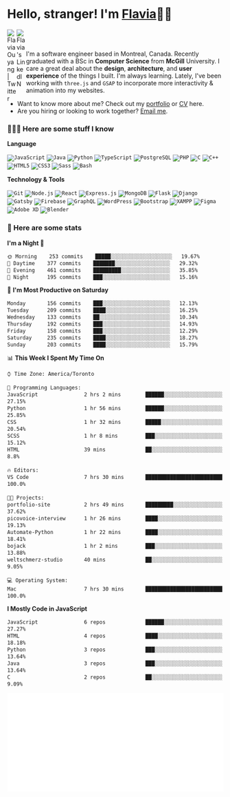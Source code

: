 <h1>Hello, stranger! I'm <a href="https://www.flaviaouyang.com/">Flavia</a>👋🏻</h1>

<a href="https://twitter.com/FlaviaOuyang">
  <img align="left" alt="Flavia Ouyang | Twitter" width="22px" src="https://raw.githubusercontent.com/peterthehan/peterthehan/master/assets/twitter.svg" />
</a>
<a href="https://www.linkedin.com/in/flavia-ouyang/">
  <img align="left" alt="Flavia's LinkedIN" width="22px" src="https://raw.githubusercontent.com/peterthehan/peterthehan/master/assets/linkedin.svg" />
</a>
<br /><br />

I'm a software engineer based in Montreal, Canada. Recently graduated with a BSc in **Computer Science** from **McGill** University. I care a great deal about the **design**, **architecture**, and **user experience** of the things I built. I'm always learning. Lately, I've been working with `three.js` and `GSAP` to incorporate more interactivity & animation into my websites.
  - Want to know more about me? Check out my <a href="https://flaviaouyang.github.io/portfolio-site/">portfolio</a> or <a href="https://github.com/flaviaouyang/portfolio-site/blob/master/Flavia_Ouyang_CV.pdf">CV</a> here. 
  - Are you hiring or looking to work together? <a href="mailto:flavia.ouyang@mail.mcgill.ca">Email me</a>.


<h3>👩🏻‍💻 Here are some stuff I know</h3>

**Language**

<code><img height="40" src="https://profilinator.rishav.dev/skills-assets/javascript-original.svg" alt="JavaScript" /></code>
<code><img height="40" src="https://profilinator.rishav.dev/skills-assets/java-original-wordmark.svg" alt="Java" /></code>
<code><img height="40" src="https://profilinator.rishav.dev/skills-assets/python-original.svg" alt="Python" /></code>
<code><img height="40" src="https://profilinator.rishav.dev/skills-assets/typescript-original.svg" alt="TypeScript" /></code>
<code><img height="40" src="https://profilinator.rishav.dev/skills-assets/postgresql-original-wordmark.svg" alt="PostgreSQL" /></code>
<code><img height="40" src="https://profilinator.rishav.dev/skills-assets/php-original.svg" alt="PHP" /></code>
<code><img height="40" src="https://profilinator.rishav.dev/skills-assets/c-original.svg" alt="C" /></code>
<code><img height="40" src="https://profilinator.rishav.dev/skills-assets/cplusplus-original.svg" alt="C++" /></code>
<code><img height="40" src="https://profilinator.rishav.dev/skills-assets/html5-original-wordmark.svg" alt="HTML5" /></code>
<code><img height="40" src="https://profilinator.rishav.dev/skills-assets/css3-original-wordmark.svg" alt="CSS3" /></code>
<code><img height="40" src="https://profilinator.rishav.dev/skills-assets/sass-original.svg" alt="Sass" /></code>
<code><img height="40" src="https://profilinator.rishav.dev/skills-assets/gnu_bash-icon.svg" alt="Bash" /></code>

**Technology & Tools**

<code><img src="https://profilinator.rishav.dev/skills-assets/git-scm-icon.svg" alt="Git" height="40" /></code>
<code><img src="https://profilinator.rishav.dev/skills-assets/nodejs-original-wordmark.svg" alt="Node.js" height="40" /></code>
<code><img src="https://profilinator.rishav.dev/skills-assets/react-original-wordmark.svg" alt="React" height="40" /></code>
<code><img src="https://profilinator.rishav.dev/skills-assets/express-original-wordmark.svg" alt="Express.js" height="40" /></code>
<code><img src="https://profilinator.rishav.dev/skills-assets/mongodb-original-wordmark.svg" alt="MongoDB" height="40" /></code>
<code><img src="https://profilinator.rishav.dev/skills-assets/flask.png" alt="Flask" height="40" /></code>
<code><img src="https://profilinator.rishav.dev/skills-assets/django-original.svg" alt="Django" height="40" /></code>
<code><img src="https://profilinator.rishav.dev/skills-assets/gatsby.png" alt="Gatsby" height="40" /></code>
<code><img src="https://profilinator.rishav.dev/skills-assets/firebase.png" alt="Firebase" height="40" /></code>
<code><img src="https://profilinator.rishav.dev/skills-assets/graphql.png" alt="GraphQL" height="40" /></code>
<code><img src="https://profilinator.rishav.dev/skills-assets/wordpress.png" alt="WordPress" height="40" /></code>
<code><img src="https://profilinator.rishav.dev/skills-assets/bootstrap-plain.svg" alt="Bootstrap" height="40" /></code>
<code><img src="https://profilinator.rishav.dev/skills-assets/xampp.png" alt="XAMPP" height="40" /></code>
<code><img src="https://profilinator.rishav.dev/skills-assets/figma-icon.svg" alt="Figma" height="40" /></code>
<code><img src="https://profilinator.rishav.dev/skills-assets/adobexd.png" alt="Adobe XD" height="40" /></code>
<code><img src="https://profilinator.rishav.dev/skills-assets/blender_community_badge_white.svg" alt="Blender" height="40" /></code>


<h3>📑 Here are some stats</h3>

<!--START_SECTION:waka-->
**I'm a Night 🦉** 

```text
🌞 Morning    253 commits    █████░░░░░░░░░░░░░░░░░░░░   19.67% 
🌆 Daytime    377 commits    ███████░░░░░░░░░░░░░░░░░░   29.32% 
🌃 Evening    461 commits    █████████░░░░░░░░░░░░░░░░   35.85% 
🌙 Night      195 commits    ███░░░░░░░░░░░░░░░░░░░░░░   15.16%

```
📅 **I'm Most Productive on Saturday** 

```text
Monday       156 commits    ███░░░░░░░░░░░░░░░░░░░░░░   12.13% 
Tuesday      209 commits    ████░░░░░░░░░░░░░░░░░░░░░   16.25% 
Wednesday    133 commits    ██░░░░░░░░░░░░░░░░░░░░░░░   10.34% 
Thursday     192 commits    ███░░░░░░░░░░░░░░░░░░░░░░   14.93% 
Friday       158 commits    ███░░░░░░░░░░░░░░░░░░░░░░   12.29% 
Saturday     235 commits    ████░░░░░░░░░░░░░░░░░░░░░   18.27% 
Sunday       203 commits    ████░░░░░░░░░░░░░░░░░░░░░   15.79%

```


📊 **This Week I Spent My Time On** 

```text
⌚︎ Time Zone: America/Toronto

💬 Programming Languages: 
JavaScript               2 hrs 2 mins        ██████░░░░░░░░░░░░░░░░░░░   27.15% 
Python                   1 hr 56 mins        ██████░░░░░░░░░░░░░░░░░░░   25.85% 
CSS                      1 hr 32 mins        █████░░░░░░░░░░░░░░░░░░░░   20.54% 
SCSS                     1 hr 8 mins         ███░░░░░░░░░░░░░░░░░░░░░░   15.12% 
HTML                     39 mins             ██░░░░░░░░░░░░░░░░░░░░░░░   8.8%

🔥 Editors: 
VS Code                  7 hrs 30 mins       █████████████████████████   100.0%

🐱‍💻 Projects: 
portfolio-site           2 hrs 49 mins       █████████░░░░░░░░░░░░░░░░   37.62% 
picovoice-interview      1 hr 26 mins        ████░░░░░░░░░░░░░░░░░░░░░   19.13% 
Automate-Python          1 hr 22 mins        ████░░░░░░░░░░░░░░░░░░░░░   18.41% 
bojack                   1 hr 2 mins         ███░░░░░░░░░░░░░░░░░░░░░░   13.88% 
weltschmerz-studio       40 mins             ██░░░░░░░░░░░░░░░░░░░░░░░   9.05%

💻 Operating System: 
Mac                      7 hrs 30 mins       █████████████████████████   100.0%

```

**I Mostly Code in JavaScript** 

```text
JavaScript               6 repos             ██████░░░░░░░░░░░░░░░░░░░   27.27% 
HTML                     4 repos             ████░░░░░░░░░░░░░░░░░░░░░   18.18% 
Python                   3 repos             ███░░░░░░░░░░░░░░░░░░░░░░   13.64% 
Java                     3 repos             ███░░░░░░░░░░░░░░░░░░░░░░   13.64% 
C                        2 repos             ██░░░░░░░░░░░░░░░░░░░░░░░   9.09%

```



<!--END_SECTION:waka-->

<img src="/metrics.plugin.isocalendar.svg" width="700px">
